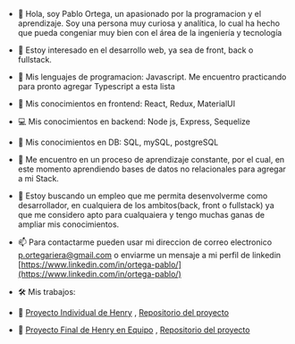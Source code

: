 - 👋 Hola, soy Pablo Ortega, un apasionado por la programacion y el aprendizaje. Soy una persona muy curiosa y analítica, lo cual ha hecho que pueda congeniar muy bien con el área de la ingeniería y tecnología

- 👀 Estoy interesado en el desarrollo web, ya sea de front, back o fullstack.
- 🧮 Mis lenguajes de programacion: Javascript. Me encuentro practicando para pronto agregar Typescript a esta lista
- 🎨 Mis conocimientos en frontend: React, Redux, MaterialUI
- 💻 Mis conocimientos en backend: Node js, Express, Sequelize
- 💾 Mis conocimientos en DB: SQL, mySQL, postgreSQL

- 🌱 Me encuentro en un proceso de aprendizaje constante, por el cual, en este momento aprendiendo bases de datos no relacionales para agregar a mi Stack.

- 💞️ Estoy buscando un empleo que me permita desenvolverme como desarrollador, en cualquiera de los ambitos(back, front o fullstack) ya que me considero apto para cualquaiera y tengo muchas ganas de ampliar mis conocimientos.

- 📫 Para contactarme pueden usar mi direccion de correo electronico p.ortegariera@gmail.com o enviarme un mensaje a mi perfil de linkedin [https://www.linkedin.com/in/ortega-pablo/](https://www.linkedin.com/in/ortega-pablo/)

- 🛠 Mis trabajos:
- 🥐 [Proyecto Individual de Henry]() , [Repositorio del proyecto](https://github.com/pabloktus/PI-VideoGames)
- 🛒 [Proyecto Final de Henry en Equipo](https://final-project-beryl.vercel.app/) , [Repositorio del proyecto](https://github.com/pabloktus/Final-Project)
